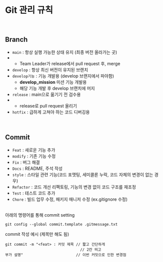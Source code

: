 # Git 관리 규칙


<br/>

## Branch

- `main` : 항상 실행 가능한 상태 유지 (최종 버전 올라가는 곳)
- - Team Leader가 release에서 pull request 후, merge
- `develop` : 항상 최신 버전이 유지된 브랜치
- `develop기능` : 기능 개발용 (develop 브랜지에서 파야함)
  - **develop_mission** 미션 기능 개발용
  - 해당 기능 개발 후 develop 브랜치에 머지
- `release` : main으로 옮기기 전 검수용
- - release로 pull request 올리기
- `hotfix` : 급하게 고쳐야 하는 코드 디버깅용

<br/>

## Commit

- `Feat` : 새로운 기능 추가
- `modify` : 기존 기능 수정
- `Fix` : 버그 해결
- `Docs` : README, 주석 작성
- `style` : 스타일 관련 기능(코드 포맷팅, 세미콜론 누락, 코드 자체의 변경이 없는 경우)
- `Refactor` : 코드 개선 리팩토링, 기능의 변경 없이 코드 구조를 재조정
- `Test` : 테스트 코드 추가
- `Chore` : 빌드 업무 수정, 패키지 매니저 수정 (ex.gitignore 수정)
<br/>
아래의 명령어를 통해 commit setting
  
```
git config --global commit.template .gitmessage.txt
```

commit 작성 예시 (제목만 해도 됨)

```
git commit -m "<feat> : 커밋 제목 // 짧고 간단하게
                                  // 2칸 띄고
부가 설명"                        // 이번 커밋으로 인한 변경점
```
